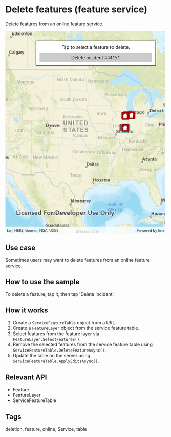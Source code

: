 # Delete features (feature service)

Delete features from an online feature service.

![Image of delete features feature service](DeleteFeatures.jpg)

## Use case

Sometimes users may want to delete features from an online feature service.

## How to use the sample

To delete a feature, tap it, then tap 'Delete incident'.

## How it works

1. Create a `ServiceFeatureTable` object from a URL.
2. Create a `FeatureLayer` object from the service feature table.
3. Select features from the feature layer via `FeatureLayer.SelectFeatures()`.
4. Remove the selected features from the service feature table using `ServiceFeatureTable.DeleteFeatureAsync()`.
5. Update the table on the server using `ServiceFeatureTable.ApplyEditsAsync()`.

## Relevant API

* Feature
* FeatureLayer
* ServiceFeatureTable

## Tags

deletion, feature, online, Service, table